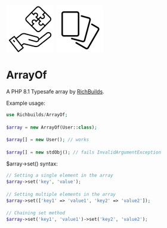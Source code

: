 ![RichBuilds.com Components](/src/richbuilds_logo.png)
![ArrayOf Logo](/src/array_of_logo.png)

# ArrayOf

A PHP 8.1 Typesafe array by [RichBuilds](https://www.richbuilds.com).

Example usage:

```php
use Richbuilds/ArrayOf;

$array = new ArrayOf(User::class);

$array[] = new User(); // works

$array[] = new stdObj(); // fails InvalidArgumentException
```
$array->set() syntax:
```php
// Setting a single element in the array
$array->set('key', 'value');

// Setting multiple elements in the array
$array->set(['key1' => 'value1', 'key2' => 'value2']);

// Chaining set method
$array->set('key1', 'value1')->set('key2', 'value2');
```
